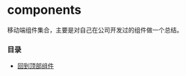 # components
移动端组件集合，主要是对自己在公司开发过的组件做一个总结。

### 目录
- [回到顶部组件](https://github.com/andyChenAn/components/blob/master/components/backToTop/README.md)